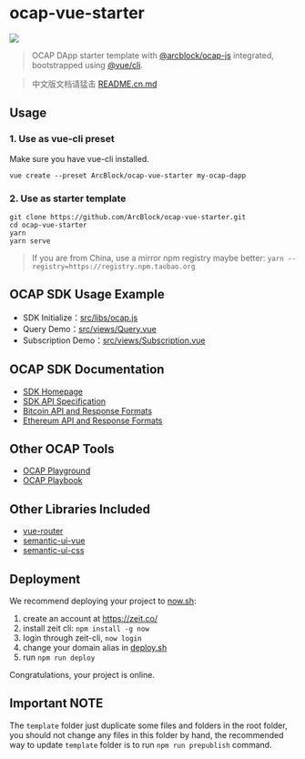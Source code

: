 # ocap-vue-starter

![](https://img.shields.io/badge/powered%20by-arcblock-brightgreen.svg)

> OCAP DApp starter template with [@arcblock/ocap-js](https://github.com/ArcBlock/ocap-javascript-sdk/tree/master/packages/ocap-js) integrated, bootstrapped using [@vue/cli](https://github.com/vuejs/vue-cli).

> 中文版文档请猛击 [README.cn.md](./README.cn.md)

## Usage

### 1. Use as vue-cli preset

Make sure you have vue-cli installed.

```shell
vue create --preset ArcBlock/ocap-vue-starter my-ocap-dapp
```

### 2. Use as starter template

```shell
git clone https://github.com/ArcBlock/ocap-vue-starter.git
cd ocap-vue-starter
yarn
yarn serve
```

> If you are from China, use a mirror npm registry maybe better: `yarn --registry=https://registry.npm.taobao.org`

## OCAP SDK Usage Example

- SDK Initialize：[src/libs/ocap.js](./src/libs/ocap.js)
- Query Demo：[src/views/Query.vue](./src/views/Query.vue)
- Subscription Demo：[src/views/Subscription.vue](./src/views/Subscription.vue)

## OCAP SDK Documentation

- [SDK Homepage](https://github.com/ArcBlock/ocap-javascript-sdk/tree/master/packages/ocap-js)
- [SDK API Specification](https://github.com/ArcBlock/ocap-javascript-sdk/blob/master/packages/ocap-js/docs/spec.md)
- [Bitcoin API and Response Formats](https://github.com/ArcBlock/ocap-javascript-sdk/blob/master/packages/ocap-js/docs/btc.md)
- [Ethereum API and Response Formats](https://github.com/ArcBlock/ocap-javascript-sdk/blob/master/packages/ocap-js/docs/eth.md)

## Other OCAP Tools

- [OCAP Playground](https://ocap.arcblock.io)
- [OCAP Playbook](https://ocap.arcblock.io)

## Other Libraries Included

- [vue-router](https://router.vuejs.org/)
- [semantic-ui-vue](https://github.com/Semantic-UI-Vue/Semantic-UI-Vue)
- [semantic-ui-css](https://github.com/Semantic-Org/Semantic-UI-CSS)

## Deployment

We recommend deploying your project to [now.sh](https://zeit.co/):

1. create an account at https://zeit.co/
1. install zeit cli: `npm install -g now`
1. login through zeit-cli, `now login`
1. change your domain alias in [deploy.sh](./deploy.sh)
1. run `npm run deploy`

Congratulations, your project is online.

## Important NOTE

The `template` folder just duplicate some files and folders in the root folder, you should not change any files in this folder by hand, the recommended way to update `template` folder is to run `npm run prepublish` command.
